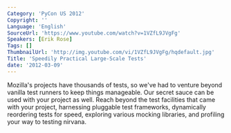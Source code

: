 ```yaml
---
Category: 'PyCon US 2012'
Copyright: ''
Language: 'English'
SourceUrl: 'https://www.youtube.com/watch?v=1VZfL9JVgFg'
Speakers: [Erik Rose]
Tags: []
ThumbnailUrl: 'http://img.youtube.com/vi/1VZfL9JVgFg/hqdefault.jpg'
Title: 'Speedily Practical Large-Scale Tests'
date: '2012-03-09'
---
```

Mozilla's projects have thousands of tests, so we've had to venture beyond
vanilla test runners to keep things manageable. Our secret sauce can be used
with your project as well. Reach beyond the test facilities that came with
your project, harnessing pluggable test frameworks, dynamically reordering
tests for speed, exploring various mocking libraries, and profiling your way
to testing nirvana.

